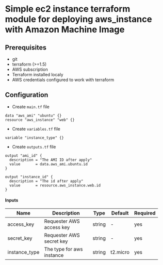 # Simple ec2 instance terraform module for deploying aws_instance with Amazon Machine Image 

## Prerequisites

- git
- terraform (>=1.5)
- AWS subscription
- Terraform installed localy
- AWS credentials configured to work with terraform

## Configuration

- Create `main.tf` file

```
data "aws_ami" "ubuntu" {}
resource "aws_instance" "web" {}
```

- Create `variables.tf` file
```
variable "instance_type" {}
```

- Create `outputs.tf` file
```
output "ami_id" {
  description = "The AMI ID after apply"
  value       = data.aws_ami.ubuntu.id
}

output "instance_id" {
  description = "The id after apply"
  value       = resource.aws_instance.web.id
}
```

#### Inputs

| Name  |	Description |	Type |  Default |	Required
| ----- | ----------- | ---- |  ------- | --------
| access_key | Requester AWS access key | string | - | yes
| secret_key | Requester AWS secret key | string | - | yes
| instance_type | The type for aws instance | string | t2.micro | yes
